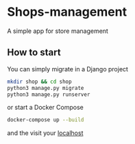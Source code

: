 # Shops-management
A simple app for store management 

## How to start
You can simply migrate in a Django project
```bash
mkdir shop && cd shop
python3 manage.py migrate
python3 manage.py runserver
```

or start a Docker Compose
```bash
docker-compose up --build
```

and the visit your [localhost](http://127.0.0.1:8000/)
